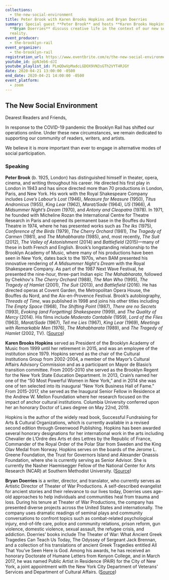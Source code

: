```yaml
---
collections:
  - the-new-social-environment
title: Peter Brook with Karen Brooks Hopkins and Bryan Doerries
summary: Special guest **Peter Brook** and hosts **Karen Brooks Hopkins** and
  **Bryan Doerries** discuss creative life in the context of our new social
  reality.
event_producer:
  - the-brooklyn-rail
event_organizer:
  - the-brooklyn-rail
registration_url: https://www.eventbrite.com/e/the-new-social-environment-26-peter-brook-tickets-102427515456
youtube_id: ppNJeb6-dJI
youtube_playlist_id: PLmQDwVpMadcLGDOX9VN3sGTh2VYT4RJGY
date: 2020-04-21 13:00:00 -0500
end_date: 2020-04-21 14:00:00 -0500
event_platform:
  - zoom
---
```

## The New Social Environment

Dearest Readers and Friends,

In response to the COVID-19 pandemic the Brooklyn Rail has shifted our operations online. Under these new circumstances, we remain dedicated to supporting our community of readers, writers, and artists.

We believe it is more important than ever to engage in alternative modes of social participation.

### Speaking

**Peter Brook** (b. 1925, London) has distinguished himself in theater, opera, cinema, and writing throughout his career. He directed his first play in London in 1943 and has since directed more than 70 productions in London, Paris, and New York. His work with the Royal Shakespeare Company includes *Love’s Labour’s Lost* (1946), *Measure for Measure* (1950), *Titus Andronicus* (1955), *King Lear* (1962), *Marat/Sade* (1964), *US* (1966), *A Midsummer Night’s Dream* (1970), and *Antony and Cleopatra* (1978). In 1971, he founded with Micheline Rozan the International Centre for Theatre Research in Paris and opened its permanent base in the Bouffes du Nord Theatre in 1974, where he has presented works such as *The Iks* (1975), *Conference of the Birds* (1979), *The Cherry Orchard* (1981), *The Tragedy of Carmen* (1981), and *The Mahabharata* (1985), and, most recently, *The Suit* (2012), *The Valley of Astonishment* (2014) and *Battlefield* (2015)—many of these in both French and English. Brook’s longstanding relationship to the Brooklyn Academy of Music, where many of his productions have been seen in New York, dates back to the 1970s, when BAM presented his innovative rendering of *A Midsummer Night's Dream* with the Royal Shakespeare Company. As part of the 1987 Next Wave Festival, he presented the nine-hour, three-part Indian epic *The Mahabharata*, followed by Chekhov's *The Cherry Orchard* (1988), *The Man Who* (1995), *The Tragedy of Hamlet* (2001), *The Suit* (2013), and *Battlefield* (2016). He has directed operas at Covent Garden, the Metropolitan Opera House, the Bouffes du Nord, and the Aix-en-Provence Festival. Brook’s autobiography, *Threads of Time*, was published in 1998 and joins his other titles including *The Empty Space* (1968), *The Shifting Point* (1987), *There are no Secrets* (1993), *Evoking (and Forgetting) Shakespeare* (1999), and *The Quality of Mercy* (2014). His films include *Moderato Cantabile* (1959), *Lord of the Flies* (1963), *Marat/Sade* (1967), *Tell me Lies* (1967), *King Lear* (1969), *Meetings with Remarkable Men* (1976), *The Mahabharata* (1989), and *The Tragedy of Hamlet* (2002, TV). ([Source](https://crossingthelinefestival.org/2019/events/why/))

**Karen Brooks Hopkins** served as President of the Brooklyn Academy of Music from 1999 until her retirement in 2015, and was an employee of the institution since 1979. Hopkins served as the chair of the Cultural Institutions Group from 2002-2004, a member of the Mayor’s Cultural Affairs Advisory Commission and as a participant on Mayor de Blasio’s transition committee. From 2005-2010 she served as the Brooklyn Regent for the New York State Education Department. In 2013, Crain’s named her one of the “50 Most Powerful Women in New York,” and in 2014 she was one of ten selected into its inaugural “New York Business Hall of Fame.” From 2015-2017, she served as the Inaugural Senior Fellow in Residence at the Andrew W. Mellon Foundation where her research focused on the impact of anchor cultural institutions. Columbia University conferred upon her an honorary Doctor of Laws degree on May 22nd, 2019.

Hopkins is the author of the widely read book, Successful Fundraising for Arts & Cultural Organizations, which is currently available in a revised second edition through Greenwood Publishing. Hopkins has been awarded several honorary designations for her international work in the arts including Chevalier de L’Ordre des Arts et des Lettres by the Republic of France, Commander of the Royal Order of the Polar Star from Sweden and the King Olav Medal from Norway. Hopkins serves on the boards of the Jerome L. Greene Foundation, the Trust for Governors Island and Alexander Onassis Foundation, where she is currently serving as Senior Advisor. She is currently the Nasher Haemisegger Fellow of the National Center for Arts Research (NCAR) at Southern Methodist University. ([Source](https://onassisusa.org/about/karen-brooks-hopkins))

**Bryan Doerries** is a writer, director, and translator, who currently serves as Artistic Director of Theater of War Productions. A self-described evangelist for ancient stories and their relevance to our lives today, Doerries uses age-old approaches to help individuals and communities heal from trauma and loss. During his tenure at Theater of War Productions, the company has presented diverse projects across the United States and internationally. The company uses dramatic readings of seminal plays and community conversations to confront topics such as combat-related psychological injury, end-of-life care, police and community relations, prison reform, gun violence, domestic violence, sexual assault, the refugee crisis, and addiction. Doerries’ books include The Theater of War: What Ancient Greek Tragedies Can Teach Us Today, The Odyssey of Sergeant Jack Brennan, and a collection of his translations of ancient Greek Tragedies entitled All That You’ve Seen Here is God. Among his awards, he has received an honorary Doctorate of Humane Letters from Kenyon College, and in March 2017, he was named Public Artist in Residence (PAIR) for the City of New York, a joint appointment with the New York City Department of Veterans’ Services and Department of Cultural Affairs. ([Source](https://theaterofwar.com/about/core-team))
